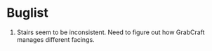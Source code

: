 # Buglist

1. Stairs seem to be inconsistent. Need to figure out how GrabCraft manages different facings.